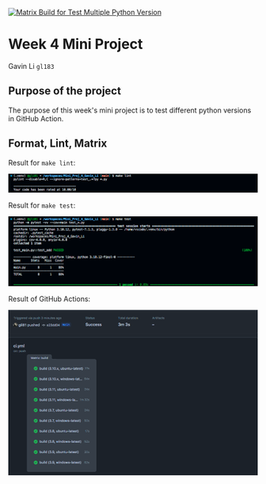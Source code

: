 [![Matrix Build for Test Multiple Python Version](https://github.com/nogibjj/Mini_Proj_4_Gavin_Li/actions/workflows/ci.yml/badge.svg)](https://github.com/nogibjj/Mini_Proj_4_Gavin_Li/actions/workflows/ci.yml)
# Week 4 Mini Project

Gavin Li `gl183`

## Purpose of the project

The purpose of this week's mini project is to test different python versions in GitHub Action.

## Format, Lint, Matrix

Result for `make lint`:

![Lint_result](./resources/make_lint_result.png)

Result for `make test`:

![Test_result](./resources/make_test_result.png)

Result of GitHub Actions:

![Matrix_result](./resources/matrix_result.png)
